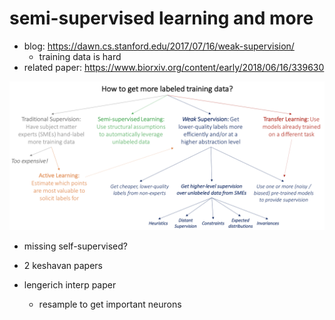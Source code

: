 # semi-supervised learning and more

- blog: https://dawn.cs.stanford.edu/2017/07/16/weak-supervision/
  - training data is hard
- related paper: https://www.biorxiv.org/content/early/2018/06/16/339630

 ![semi](../assets/semi.png)

- missing self-supervised?

- 2 keshavan papers
- lengerich interp paper
  - resample to get important neurons